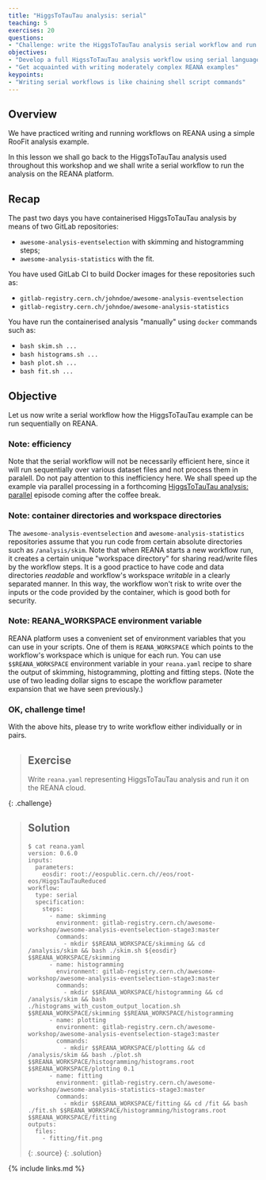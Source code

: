 ```yaml
---
title: "HiggsToTauTau analysis: serial"
teaching: 5
exercises: 20
questions:
- "Challenge: write the HiggsToTauTau analysis serial workflow and run it on REANA"
objectives:
- "Develop a full HigssToTauTau analysis workflow using serial language"
- "Get acquainted with writing moderately complex REANA examples"
keypoints:
- "Writing serial workflows is like chaining shell script commands"
---
```


## Overview

We have practiced writing and running workflows on REANA using a simple RooFit analysis example.

In this lesson we shall go back to the HiggsToTauTau analysis used throughout this workshop and we
shall write a serial workflow to run the analysis on the REANA platform.

## Recap

The past two days you have containerised HiggsToTauTau analysis by means of two GitLab repositories:

- `awesome-analysis-eventselection` with skimming and histogramming steps;
- `awesome-analysis-statistics` with the fit.

You have used GitLab CI to build Docker images for these repositories such as:

- `gitlab-registry.cern.ch/johndoe/awesome-analysis-eventselection`
- `gitlab-registry.cern.ch/johndoe/awesome-analysis-statistics`

You have run the containerised analysis "manually" using `docker` commands such as:

- `bash skim.sh ...`
- `bash histograms.sh ...`
- `bash plot.sh ...`
- `bash fit.sh ...`

## Objective

Let us now write a serial workflow how the HiggsToTauTau example can be run sequentially on REANA.

### Note: efficiency

Note that the serial workflow will not be necessarily efficient here, since it will run sequentially
over various dataset files and not process them in paralell. Do not pay attention to this
inefficiency here. We shall speed up the example via parallel processing in a forthcoming
[HiggsToTauTau analysis: parallel](../07-higgstotautau-parallel) episode coming after the coffee
break.

### Note: container directories and workspace directories

The `awesome-analysis-eventselection` and `awesome-analysis-statistics` repositories assume that you
run code from  certain absolute directories such as `/analysis/skim`. Note that when REANA starts a
new workflow run, it creates a certain unique "workspace directory" for sharing read/write files by
the workflow steps.  It is a good practice to have code and data directories _readable_ and
workflow's workspace _writable_ in a clearly separated manner. In this way, the workflow won't risk
to write over the inputs or the code provided by the container, which is good both for security.

### Note: REANA_WORKSPACE environment variable

REANA platform uses a convenient set of environment variables that you can use in your scripts.  One
of them is `REANA_WORKSPACE` which points to the workflow's workspace which is unique for each run.
You can use `$$REANA_WORKSPACE` environment variable in your ``reana.yaml`` recipe to share the
output of skimming, histogramming, plotting and fitting steps.  (Note the use of two leading dollar
signs to escape the workflow parameter expansion that we have seen previously.)

### OK, challenge time!

With the above hits, please try to write workflow either individually or in pairs.

> ## Exercise
>
> Write ``reana.yaml`` representing HiggsToTauTau analysis and run it on the REANA cloud.
>
{: .challenge}

> ## Solution
>
> ~~~
> $ cat reana.yaml
> version: 0.6.0
> inputs:
>   parameters:
>     eosdir: root://eospublic.cern.ch//eos/root-eos/HiggsTauTauReduced
> workflow:
>   type: serial
>   specification:
>     steps:
>       - name: skimming
>         environment: gitlab-registry.cern.ch/awesome-workshop/awesome-analysis-eventselection-stage3:master
>         commands:
>           - mkdir $$REANA_WORKSPACE/skimming && cd /analysis/skim && bash ./skim.sh ${eosdir} $$REANA_WORKSPACE/skimming
>       - name: histogramming
>         environment: gitlab-registry.cern.ch/awesome-workshop/awesome-analysis-eventselection-stage3:master
>         commands:
>           - mkdir $$REANA_WORKSPACE/histogramming && cd /analysis/skim && bash ./histograms_with_custom_output_location.sh $$REANA_WORKSPACE/skimming $$REANA_WORKSPACE/histogramming
>       - name: plotting
>         environment: gitlab-registry.cern.ch/awesome-workshop/awesome-analysis-eventselection-stage3:master
>         commands:
>           - mkdir $$REANA_WORKSPACE/plotting && cd /analysis/skim && bash ./plot.sh $$REANA_WORKSPACE/histogramming/histograms.root $$REANA_WORKSPACE/plotting 0.1
>       - name: fitting
>         environment: gitlab-registry.cern.ch/awesome-workshop/awesome-analysis-statistics-stage3:master
>         commands:
>           - mkdir $$REANA_WORKSPACE/fitting && cd /fit && bash ./fit.sh $$REANA_WORKSPACE/histogramming/histograms.root $$REANA_WORKSPACE/fitting
> outputs:
>   files:
>     - fitting/fit.png
> ~~~
> {: .source}
{: .solution}

{% include links.md %}

